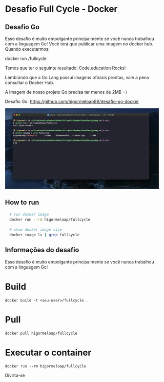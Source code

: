 # Desafio Full Cycle - Docker
## Desafio Go

Esse desafio é muito empolgante principalmente se você nunca trabalhou com a linguagem Go!
Você terá que publicar uma imagem no docker hub. Quando executarmos:

docker run <seu-user>/fullcycle

Temos que ter o seguinte resultado: Code.education Rocks!

Lembrando que a Go Lang possui imagens oficiais prontas, vale a pena consultar o Docker Hub.

A imagem de nosso projeto Go precisa ter menos de 2MB =)


Desafio Go: https://github.com/higormeloap89/desafio-go-docker

![Screen](./screen.png)

## How to run

```bash
  # run docker image
  docker run --rm higormeloap/fullcycle

  # show docker image size
  docker image ls | grep fullcycle
```

## Informações do desafio

Esse desafio é muito empolgante principalmente se você nunca trabalhou com a linguagem Go!

# Build 
```
docker build -t <seu-user>/fullcycle .
```

# Pull 
```
docker pull higormeloap/fullcycle
```

# Executar o container
```
docker run --rm higormeloap/fullcycle
```

Divirta-se